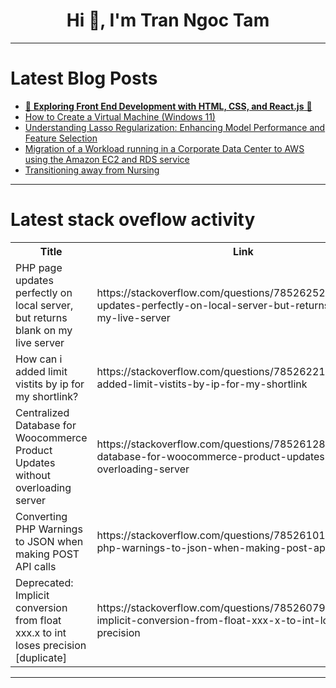 <h1 align="center">Hi 👋, I'm Tran Ngoc Tam</h1>

---

# Latest Blog Posts 
<!-- BLOG-POST-LIST:START -->
- [🌟 **Exploring Front End Development with HTML, CSS, and React.js** 🌟](https://dev.to/erasmuskotoka/exploring-front-end-development-with-html-css-and-reactjs-k2p)
- [How to Create a Virtual Machine &lpar;Windows 11&rpar;](https://dev.to/opsyog/create-a-virtual-machine-4boj)
- [Understanding Lasso Regularization: Enhancing Model Performance and Feature Selection](https://dev.to/harsimranjit_singh_0133dc/understanding-lasso-regularization-enhancing-model-performance-and-feature-selection-330p)
- [Migration of a Workload running in a Corporate Data Center to AWS using the Amazon EC2 and RDS service](https://dev.to/cansu_tekin_b017634d64dfd/migration-of-a-workload-running-in-a-corporate-data-center-to-aws-using-the-amazon-ec2-and-rds-service-5e6h)
- [Transitioning away from Nursing](https://dev.to/malukanoa/transitioning-away-from-nursing-1i)
<!-- BLOG-POST-LIST:END -->

---

# Latest stack oveflow activity
<table>
  <tr><th>Title</th><th>Link</th></tr>
  <!-- STACKOVERFLOW:START --><tr><td>PHP page updates perfectly on local server, but returns blank on my live server</td><td>https://stackoverflow.com/questions/78526252/php-page-updates-perfectly-on-local-server-but-returns-blank-on-my-live-server</td></tr><tr><td>How can i added limit vistits by ip for my shortlink?</td><td>https://stackoverflow.com/questions/78526221/how-can-i-added-limit-vistits-by-ip-for-my-shortlink</td></tr><tr><td>Centralized Database for Woocommerce Product Updates without overloading server</td><td>https://stackoverflow.com/questions/78526128/centralized-database-for-woocommerce-product-updates-without-overloading-server</td></tr><tr><td>Converting PHP Warnings to JSON when making POST API calls</td><td>https://stackoverflow.com/questions/78526101/converting-php-warnings-to-json-when-making-post-api-calls</td></tr><tr><td>Deprecated: Implicit conversion from float xxx.x to int loses precision [duplicate]</td><td>https://stackoverflow.com/questions/78526079/deprecated-implicit-conversion-from-float-xxx-x-to-int-loses-precision</td></tr><!-- STACKOVERFLOW:END -->
</table>

---


